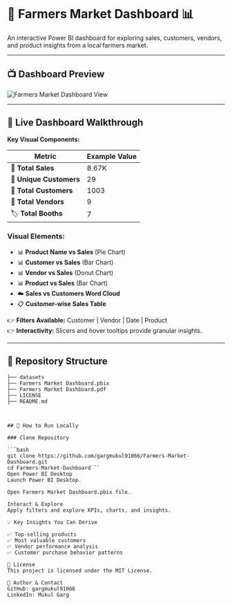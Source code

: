 # 🥕 Farmers Market Dashboard 📊  

An interactive Power BI dashboard for exploring sales, customers, vendors, and product insights from a local farmers market.

---

## 📺 Dashboard Preview

![Farmers Market Dashboard View](./Farmers%20Market%20Dashboard.png)

---

## 🌟 Live Dashboard Walkthrough

**Key Visual Components:**

| Metric                    | Example Value |
|--------------------------|---------------|
| 🛒 **Total Sales**         | 8.67K         |
| 👥 **Unique Customers**    | 29            |
| 👤 **Total Customers**     | 1003          |
| 🏪 **Total Vendors**       | 9             |
| 🏷️ **Total Booths**        | 7             |

### Visual Elements:
- 📊 **Product Name vs Sales** (Pie Chart)  
- 📊 **Customer vs Sales** (Bar Chart)  
- 📊 **Vendor vs Sales** (Donut Chart)  
- 📊 **Product vs Sales** (Bar Chart)  
- ☁️ **Sales vs Customers Word Cloud**  
- 📋 **Customer-wise Sales Table**  

👉 **Filters Available:** Customer | Vendor | Date | Product  
👉 **Interactivity:** Slicers and hover tooltips provide granular insights.

---

## 📂 Repository Structure

```plaintext
├── datasets
├── Farmers Market Dashboard.pbix
├── Farmers Market Dashboard.pdf
├── LICENSE
├── README.md



## 🚀 How to Run Locally

### Clone Repository

```bash
git clone https://github.com/gargmukul91066/Farmers-Market-Dashboard.git
cd Farmers-Market-Dashboard```
Open Power BI Desktop
Launch Power BI Desktop.

Open Farmers Market Dashboard.pbix file.

Interact & Explore
Apply filters and explore KPIs, charts, and insights.

💡 Key Insights You Can Derive

✅ Top-selling products
✅ Most valuable customers
✅ Vendor performance analysis
✅ Customer purchase behavior patterns

📜 License
This project is licensed under the MIT License.

👋 Author & Contact
GitHub: gargmukul91066
LinkedIn: Mukul Garg
